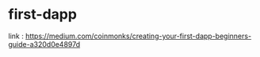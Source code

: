# first-dapp

link : https://medium.com/coinmonks/creating-your-first-dapp-beginners-guide-a320d0e4897d
